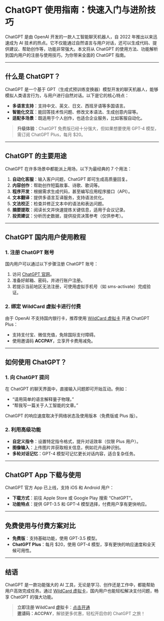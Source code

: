 # ChatGPT 使用指南：快速入门与进阶技巧

ChatGPT 是由 OpenAI 开发的一款人工智能聊天机器人，自 2022 年推出以来迅速成为 AI 技术的热点。它不仅能通过自然语言与用户对话，还可以生成代码、提供建议、帮助创作等，功能非常强大。本文将从 ChatGPT 的使用方法、功能解析到国内用户的注册与使用技巧，为你带来全面的 ChatGPT 指南。

---



## 什么是 ChatGPT？

ChatGPT 是一个基于 GPT（生成式预训练变换器）模型开发的聊天机器人，能够模拟人类语言行为，与用户进行自然对话。以下是它的核心特点：

- **多语言支持**：支持中文、英文、日文、西班牙语等多国语言。
- **智能化交互**：能回答技术性问题、修改文本语法、生成创意内容等。
- **适配多场景**：既适用于个人创作，也适合企业服务，比如客服自动化。

> **升级体验**：ChatGPT 免费版已经十分强大，但如果想要使用 GPT-4 模型，需订阅 ChatGPT Plus，每月 $20。

---

## ChatGPT 的主要用途

ChatGPT 在许多场景中都能派上用场，以下为最经典的 7 个用法：

1. **自动化客服**：输入客户问题，ChatGPT 即可生成高质量回复。
2. **内容创作**：帮助创作短篇故事、诗歌、歌词等。
3. **程序开发**：根据需求生成代码，甚至编写应用程序接口（API）。
4. **文本翻译**：提供多语言互译服务，支持语法优化。
5. **文法校正**：检查并修正文本中的语法和表达问题。
6. **摘要提取**：阅读长文并快速提炼关键信息，适用于会议记录。
7. **投资建议**：分析历史数据，提供投资决策参考（仅供参考）。

---

## ChatGPT 国内用户使用教程

### 1. 注册 ChatGPT 账号

国内用户可以通过以下步骤注册 ChatGPT 账号：

1. 访问 [ChatGPT 官网](https://chat.openai.com/auth/login)。
2. 准备好邮箱、密码，并进行账户注册。
3. 若提示当前地区无法注册，可使用虚拟手机号（如 sms-activate）完成验证。

### 2. 绑定 WildCard 虚拟卡进行付费

由于 OpenAI 不支持国内银行卡，推荐使用 [WildCard 虚拟卡](https://bit.ly/bewildcard) 开通 ChatGPT Plus：
- 支持支付宝、微信充值，免除国际支付障碍。
- 使用邀请码 **ACCPAY**，立享开卡费用减免。

---

## 如何使用 ChatGPT？

### 1. 向 ChatGPT 提问
在 ChatGPT 的聊天界面中，直接输入问题即可开始互动。例如：
- “请用简单的语言解释量子物理。”
- “帮我写一篇关于人工智能的文章。”

ChatGPT 的响应速度取决于网络状态及使用版本（免费版或 Plus 版）。

### 2. 利用高级功能
- **自定义指令**：设置特定指令格式，提升对话效率（仅限 Plus 用户）。
- **图像输入**：上传图片并获取相关信息，例如花卉品种识别。
- **多轮对话记忆**：GPT-4 模型可记忆更长对话内容，适合复杂任务。

---

## ChatGPT App 下载与使用

ChatGPT 官方 App 已上线，支持 iOS 和 Android 用户：

- **下载方式**：前往 Apple Store 或 Google Play 搜索 “ChatGPT”。
- **功能特点**：提供 GPT-3.5 和 GPT-4 模型选择，付费用户享有更快响应。

---

## 免费使用与付费方案对比

- **免费版**：支持基础功能，使用 GPT-3.5 模型。
- **ChatGPT Plus**：每月 $20，使用 GPT-4 模型，享有更快的响应速度和全天候可用性。

---

## 结语

ChatGPT 是一款功能强大的 AI 工具，无论是学习、创作还是工作中，都能帮助用户高效完成任务。通过 [WildCard 虚拟卡](https://bit.ly/bewildcard)，国内用户也能轻松解决支付问题，畅享 ChatGPT 的强大功能。

> **立即注册 WildCard 虚拟卡**：[点击开通](https://bit.ly/bewildcard)  
> **邀请码：ACCPAY**，解锁更多优惠，轻松开启你的 ChatGPT 之旅！
